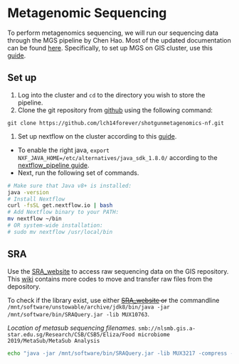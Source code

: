 # Metagenomic Sequencing
To perform metagenomics sequencing, we will run our sequencing data through the MGS pipeline by Chen Hao. Most of the updated documentation can be found [here](https://github.com/lch14forever/shotgunmetagenomics-nf/tree/master/docs). Specifically, to set up MGS on GIS cluster, use this [guide](https://github.com/lch14forever/shotgunmetagenomics-nf/blob/master/docs/install_csb5.md).

## Set up
1. Log into the cluster and `cd` to the directory you wish to store the pipeline.
1. Clone the git repository from [github](https://github.com/lch14forever/shotgunmetagenomics-nf) using the following command:
```
git clone https://github.com/lch14forever/shotgunmetagenomics-nf.git
```
1. Set up nextflow on the cluster according to this [guide](https://www.nextflow.io/docs/latest/getstarted.html).
  * To enable the right java, `export NXF_JAVA_HOME=/etc/alternatives/java_sdk_1.8.0/` according to the [nextflow_pipeline guide](https://github.com/lch14forever/nexflow_pipelines).
  * Next, run the following set of commands.
```bash
# Make sure that Java v8+ is installed:
java -version
# Install Nextflow
curl -fsSL get.nextflow.io | bash
# Add Nextflow binary to your PATH:
mv nextflow ~/bin
# OR system-wide installation:
# sudo mv nextflow /usr/local/bin
```

## SRA
Use the [SRA_website](https://intranet.gis.a-star.edu.sg:8100/cas/login?service=http%3A%2F%2Fplap12v.gis.a-star.edu.sg%3A8080%2Fsra-ui%2Fj_spring_cas_security_check) to access raw sequencing data on the GIS repository. This [wiki](http://wiki.gis.a-star.edu.sg/index.php/SRAQuery) contains more codes to move and transfer raw files from the depository.

To check if the library exist, use either ~~[SRA_website](https://intranet.gis.a-star.edu.sg:8100/cas/login?service=http%3A%2F%2Fplap12v.gis.a-star.edu.sg%3A8080%2Fsra-ui%2Fj_spring_cas_security_check) or~~ the commandline `/mnt/software/unstowable/archive/jdk8/bin/java -jar /mnt/software/bin/SRAQuery.jar -lib MUX10763`.

_Location of metasub sequencing filenames._
`smb://nlsmb.gis.a-star.edu.sg/Research/CSB/CSB5/Eliza/Food microbiome 2019/MetaSub/MetaSub Analysis`

```bash
echo "java -jar /mnt/software/bin/SRAQuery.jar -lib MUX3217 -compress -extract /mnt/<...your destination...>" | qsub -pe OpenMP 5 -l h_rt=24:00:00 -l mem_free=16G -v PATH
```

